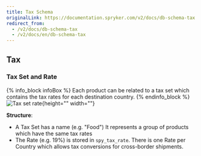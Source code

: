 ```yaml
---
title: Tax Schema
originalLink: https://documentation.spryker.com/v2/docs/db-schema-tax
redirect_from:
  - /v2/docs/db-schema-tax
  - /v2/docs/en/db-schema-tax
---
```


## Tax

### Tax Set and Rate

{% info_block infoBox %}
Each product can be related to a tax set which contains the tax rates for each destination country.
{% endinfo_block %}
![Tax set rate](https://spryker.s3.eu-central-1.amazonaws.com/docs/Developer+Guide/Database+Schema+Guide/Tax+Schema/tax-set-rate.png){height="" width=""}

**Structure**:

* A Tax Set has a name (e.g. "Food") It represents a group of products which have the same tax rates
* The Rate (e.g. 19%) is stored in `spy_tax_rate`. There is one Rate per Country which allows tax conversions for cross-border shipments.
